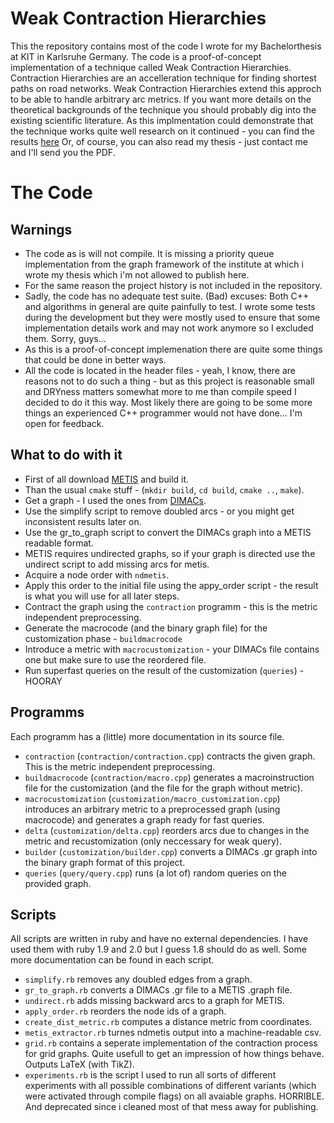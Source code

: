 # Weak Contraction Hierarchies

This the repository contains most of the code I wrote for my Bachelorthesis at KIT in Karlsruhe Germany.
The code is a proof-of-concept implementation of a technique called Weak Contraction Hierarchies.
Contraction Hierarchies are an accelleration technique for finding shortest paths on road networks.
Weak Contraction Hierarchies extend this approch to be able to handle arbitrary arc metrics.
If you want more details on the theoretical backgrounds of the technique you should probably dig into the existing scientific literature.
As this implmentation could demonstrate that the technique works quite well research on it continued - you can find the results [here](http://arxiv.org/abs/1402.0402)
Or, of course, you can also read my thesis - just contact me and I'll send you the PDF.

# The Code

## Warnings

* The code as is will not compile. It is missing a priority queue implementation from the graph framework of the institute at which i wrote my thesis which i'm not allowed to publish here.
* For the same reason the project history is not included in the repository.
* Sadly, the code has no adequate test suite. (Bad) excuses: Both C++ and algorithms in general are quite painfully to test. I wrote some tests during the development but they were mostly used to ensure that some implementation details work and may not work anymore so I excluded them. Sorry, guys...
* As this is a proof-of-concept implemenation there are quite some things that could be done in better ways.
* All the code is located in the header files - yeah, I know, there are reasons not to do such a thing - but as this project is reasonable small and DRYness matters somewhat more to me than compile speed I decided to do it this way. Most likely there are going to be some more things an experienced C++ programmer would not have done... I'm open for feedback.

## What to do with it

* First of all download [METIS](http://glaros.dtc.umn.edu/gkhome/metis/metis/download) and build it.
* Than the usual `cmake` stuff - (`mkdir build`, `cd build`, `cmake ..`, `make`).
* Get a graph - I used the ones from [DIMACs](http://www.dis.uniroma1.it/challenge9/download.shtml).
* Use the simplify script to remove doubled arcs - or you might get inconsistent results later on.
* Use the gr_to_graph script to convert the DIMACs graph into a METIS readable format.
* METIS requires undirected graphs, so if your graph is directed use the undirect script to add missing arcs for metis.
* Acquire a node order with `ndmetis`.
* Apply this order to the initial file using the appy_order script - the result is what you will use for all later steps.
* Contract the graph using the `contraction` programm - this is the metric independent preprocessing.
* Generate the macrocode (and the binary graph file) for the customization phase - `buildmacrocode`
* Introduce a metric with `macrocustomization` - your DIMACs file contains one but make sure to use the reordered file.
* Run superfast queries on the result of the customization (`queries`) - HOORAY

## Programms

Each programm has a (little) more documentation in its source file.

* `contraction` (`contraction/contraction.cpp`) contracts the given graph. This is the metric independent preprocessing.
* `buildmacrocode` (`contraction/macro.cpp`) generates a macroinstruction file for the customization (and the file for the graph without metric).
* `macrocustomization` (`customization/macro_customization.cpp`) introduces an arbitrary metric to a preprocessed graph (using macrocode) and generates a graph ready for fast queries.
* `delta` (`customization/delta.cpp`) reorders arcs due to changes in the metric and recustomization (only neccessary for weak query).
* `builder` (`customization/builder.cpp`) converts a DIMACs .gr graph into the binary graph format of this project.
* `queries` (`query/query.cpp`) runs (a lot of) random queries on the provided graph.

## Scripts

All scripts are written in ruby and have no external dependencies.
I have used them with ruby 1.9 and 2.0 but I guess 1.8 should do as well.
Some more documentation can be found in each script.

* `simplify.rb` removes any doubled edges from a graph.
* `gr_to_graph.rb` converts a DIMACs .gr file to a METIS .graph file.
* `undirect.rb` adds missing backward arcs to a graph for METIS.
* `apply_order.rb` reorders the node ids of a graph.
* `create_dist_metric.rb` computes a distance metric from coordinates.
* `metis_extractor.rb` turnes ndmetis output into a machine-readable csv.
* `grid.rb` contains a seperate implementation of the contraction process for grid graphs. Quite usefull to get an impression of how things behave. Outputs LaTeX (with TikZ).
* `experiments.rb` is the script I used to run all sorts of different experiments with all possible combinations of different variants (which were activated through compile flags) on all avaiable graphs. HORRIBLE. And deprecated since i cleaned most of that mess away for publishing.